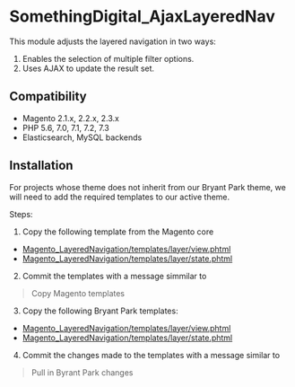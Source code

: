 # SomethingDigital_AjaxLayeredNav

This module adjusts the layered navigation in two ways:

1. Enables the selection of multiple filter options.
2. Uses AJAX to update the result set.

## Compatibility

 * Magento 2.1.x, 2.2.x, 2.3.x
 * PHP 5.6, 7.0, 7.1, 7.2, 7.3
 * Elasticsearch, MySQL backends

## Installation

For projects whose theme does not inherit from our Bryant Park theme, we will need to add the required templates to our active theme.

Steps:
1. Copy the following template from the Magento core
- [Magento_LayeredNavigation/templates/layer/view.phtml](https://github.com/magento/magento2/blob/2.4-develop/app/code/Magento/LayeredNavigation/view/frontend/templates/layer/view.phtml)
- [Magento_LayeredNavigation/templates/layer/state.phtml](https://github.com/magento/magento2/blob/2.4-develop/app/code/Magento/LayeredNavigation/view/frontend/templates/layer/state.phtml)
2. Commit the templates with a message simmilar to
> Copy Magento templates
3. Copy the following Bryant Park templates:
- [Magento_LayeredNavigation/templates/layer/view.phtml](https://github.com/sdinteractive/SomethingDigital-Magento2-Theme-BryantPark/blob/develop/Magento_LayeredNavigation/templates/layer/view.phtml)
- [Magento_LayeredNavigation/templates/layer/state.phtml](https://github.com/sdinteractive/SomethingDigital-Magento2-Theme-BryantPark/blob/develop/Magento_LayeredNavigation/templates/layer/state.phtml)
4. Commit the changes made to the templates with a message similar to
> Pull in Byrant Park changes

